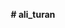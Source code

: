 **# **ali_turan****<!DOCTYPE html>
<html lang="tr">
<head>
    <meta charset="UTF-8">
    <meta name="viewport" content="width=device-width, initial-scale=1.0">
    <title>Ali TURAN - Web Tasarımcısı</title>
    <style>
        * {
            margin: 0;
            padding: 0;
            box-sizing: border-box;
        }

        body {
            font-family: 'Arial', sans-serif;
            line-height: 1.6;
            color: #333;
            background: linear-gradient(135deg, #667eea 0%, #764ba2 100%);
            min-height: 100vh;
        }

        .container {
            max-width: 1200px;
            margin: 0 auto;
            padding: 0 20px;
        }

        /* Header & Navigation */
        header {
            background: rgba(255, 255, 255, 0.95);
            backdrop-filter: blur(10px);
            position: fixed;
            width: 100%;
            top: 0;
            z-index: 1000;
            box-shadow: 0 2px 20px rgba(0, 0, 0, 0.1);
        }

        nav {
            display: flex;
            justify-content: space-between;
            align-items: center;
            padding: 1rem 0;
        }

        .logo {
            font-size: 1.8rem;
            font-weight: bold;
            color: #667eea;
            text-decoration: none;
        }

        .nav-links {
            display: flex;
            list-style: none;
            gap: 2rem;
        }

        .nav-links a {
            text-decoration: none;
            color: #333;
            font-weight: 500;
            transition: color 0.3s ease;
        }

        .nav-links a:hover {
            color: #667eea;
        }

        .menu-toggle {
            display: none;
            background: none;
            border: none;
            font-size: 1.5rem;
            cursor: pointer;
        }

        /* Hero Section */
        .hero {
            padding: 120px 0 80px;
            text-align: center;
            color: white;
        }

        .hero h1 {
            font-size: 3.5rem;
            margin-bottom: 1rem;
            animation: fadeInUp 1s ease;
        }

        .hero p {
            font-size: 1.3rem;
            margin-bottom: 2rem;
            opacity: 0.9;
            animation: fadeInUp 1s ease 0.3s both;
        }

        .cta-button {
            display: inline-block;
            background: #fff;
            color: #667eea;
            padding: 15px 35px;
            text-decoration: none;
            border-radius: 50px;
            font-weight: bold;
            transition: all 0.3s ease;
            animation: fadeInUp 1s ease 0.6s both;
        }

        .cta-button:hover {
            transform: translateY(-3px);
            box-shadow: 0 10px 30px rgba(0, 0, 0, 0.3);
        }

        /* Sections */
        section {
            padding: 80px 0;
        }

        .section-white {
            background: white;
        }

        .section-gray {
            background: #f8f9fa;
        }

        .section-title {
            text-align: center;
            font-size: 2.5rem;
            margin-bottom: 3rem;
            color: #333;
        }

        /* About Section */
        .about-content {
            display: grid;
            grid-template-columns: 1fr 1fr;
            gap: 4rem;
            align-items: center;
        }

        .about-text {
            font-size: 1.1rem;
            line-height: 1.8;
        }

        .about-image {
            text-align: center;
        }

        .profile-img {
            width: 300px;
            height: 300px;
            border-radius: 50%;
            background: linear-gradient(135deg, #667eea, #764ba2);
            display: flex;
            align-items: center;
            justify-content: center;
            color: white;
            font-size: 4rem;
            margin: 0 auto;
            overflow: hidden;
            box-shadow: 0 10px 30px rgba(0, 0, 0, 0.3);
        }

        .profile-img img {
            width: 100%;
            height: 100%;
            object-fit: cover;
        }

        /* Services Section */
        .services-grid {
            display: grid;
            grid-template-columns: repeat(auto-fit, minmax(300px, 1fr));
            gap: 2rem;
            margin-top: 3rem;
        }

        .service-card {
            background: white;
            padding: 2rem;
            border-radius: 15px;
            text-align: center;
            box-shadow: 0 5px 20px rgba(0, 0, 0, 0.1);
            transition: transform 0.3s ease;
        }

        .service-card:hover {
            transform: translateY(-10px);
        }

        .service-icon {
            font-size: 3rem;
            margin-bottom: 1rem;
        }

        .service-card h3 {
            font-size: 1.5rem;
            margin-bottom: 1rem;
            color: #333;
        }

        /* Portfolio Section */
        .portfolio-grid {
            display: grid;
            grid-template-columns: repeat(auto-fit, minmax(350px, 1fr));
            gap: 2rem;
            margin-top: 3rem;
        }

        .portfolio-item {
            background: white;
            border-radius: 15px;
            overflow: hidden;
            box-shadow: 0 5px 20px rgba(0, 0, 0, 0.1);
            transition: transform 0.3s ease;
        }

        .portfolio-item:hover {
            transform: translateY(-5px);
        }

        .portfolio-img {
            height: 200px;
            background: linear-gradient(135deg, #667eea, #764ba2);
            display: flex;
            align-items: center;
            justify-content: center;
            color: white;
            font-size: 2rem;
        }

        .portfolio-content {
            padding: 1.5rem;
        }

        .portfolio-content h3 {
            margin-bottom: 0.5rem;
            color: #333;
        }

        /* Contact Section */
        .contact-content {
            display: grid;
            grid-template-columns: 1fr 1fr;
            gap: 4rem;
            align-items: start;
        }

        .contact-form {
            background: white;
            padding: 2rem;
            border-radius: 15px;
            box-shadow: 0 5px 20px rgba(0, 0, 0, 0.1);
        }

        .form-group {
            margin-bottom: 1.5rem;
        }

        .form-group label {
            display: block;
            margin-bottom: 0.5rem;
            font-weight: 500;
            color: #333;
        }

        .form-group input,
        .form-group textarea {
            width: 100%;
            padding: 12px;
            border: 2px solid #e1e5e9;
            border-radius: 8px;
            font-size: 1rem;
            transition: border-color 0.3s ease;
        }

        .form-group input:focus,
        .form-group textarea:focus {
            outline: none;
            border-color: #667eea;
        }

        .submit-btn {
            background: #667eea;
            color: white;
            padding: 12px 30px;
            border: none;
            border-radius: 8px;
            font-size: 1rem;
            cursor: pointer;
            transition: background 0.3s ease;
        }

        .submit-btn:hover {
            background: #5a6fd8;
        }

        .contact-info {
            padding: 2rem;
        }

        .contact-info h3 {
            margin-bottom: 1.5rem;
            color: #333;
        }

        .contact-item {
            margin-bottom: 1rem;
            font-size: 1.1rem;
        }

        .contact-item i {
            margin-right: 0.5rem;
            color: #667eea;
        }

        /* Footer */
        footer {
            background: #333;
            color: white;
            text-align: center;
            padding: 2rem 0;
        }

        /* Animations */
        @keyframes fadeInUp {
            from {
                opacity: 0;
                transform: translateY(30px);
            }
            to {
                opacity: 1;
                transform: translateY(0);
            }
        }

        /* Responsive Design */
        @media (max-width: 768px) {
            .nav-links {
                display: none;
                position: absolute;
                top: 100%;
                left: 0;
                width: 100%;
                background: white;
                flex-direction: column;
                padding: 1rem;
                box-shadow: 0 2px 10px rgba(0, 0, 0, 0.1);
            }

            .nav-links.active {
                display: flex;
            }

            .menu-toggle {
                display: block;
            }

            .hero h1 {
                font-size: 2.5rem;
            }

            .hero p {
                font-size: 1.1rem;
            }

            .about-content {
                grid-template-columns: 1fr;
                gap: 2rem;
            }

            .contact-content {
                grid-template-columns: 1fr;
                gap: 2rem;
            }

            .profile-img {
                width: 250px;
                height: 250px;
                font-size: 3rem;
            }

            .section-title {
                font-size: 2rem;
            }
        }

        @media (max-width: 480px) {
            .container {
                padding: 0 15px;
            }

            .hero h1 {
                font-size: 2rem;
            }

            .hero p {
                font-size: 1rem;
            }

            .cta-button {
                padding: 12px 25px;
            }

            .profile-img {
                width: 200px;
                height: 200px;
                font-size: 2.5rem;
            }
        }
    </style>
</head>
<body>
    <!-- Header -->
    <header>
        <nav class="container">
            <a href="#" class="logo">Ali TURAN</a>
            <ul class="nav-links">
                <li><a href="#home">Ana Sayfa</a></li>
                <li><a href="#about">Hakkımda</a></li>
                <li><a href="#services">Hizmetler</a></li>
                <li><a href="#portfolio">Portfolyo</a></li>
                <li><a href="#contact">İletişim</a></li>
            </ul>
            <button class="menu-toggle">☰</button>
        </nav>
    </header>

    <!-- Hero Section -->
    <section id="home" class="hero">
        <div class="container">
            <h1>Ali TURAN</h1>
            <p>Profesyonel Web Tasarımcısı</p>
            <a href="#contact" class="cta-button">Benimle İletişime Geçin</a>
        </div>
    </section>

    <!-- About Section -->
    <section id="about" class="section-white">
        <div class="container">
            <h2 class="section-title">Hakkımda</h2>
            <div class="about-content">
                <div class="about-text">
                    <p>Merhaba! Ben Ali TURAN, modern ve kullanıcı dostu web siteleri tasarlayan profesyonel bir web tasarımcısıyım. Her projede müşteri memnuniyetini ön planda tutarak, işletmenizin dijital dünyada güçlü bir varlık oluşturmasına yardımcı oluyorum.</p>
                    <br>
                    <p>Responsive tasarım, SEO optimizasyonu ve kullanıcı deneyimi konularında uzmanlaşmış olarak, her türlü web sitesi ihtiyacınıza çözüm sunuyorum. Teknolojinin hızla gelişen dünyasında kendimi sürekli güncel tutarak, en yeni trendleri projelerime yansıtıyorum.</p>
                </div>
                <div class="about-image">
                    <div class="profile-img">
                        <!-- Resim buraya eklenecek -->
                        <span style="font-size: 2rem; color: white;">📸</span>
                        <p style="margin-top: 10px; color: white; font-size: 0.9rem;">profil-foto.jpg<br>buraya gelecek</p>
                    </div>
                </div>
            </div>
        </div>
    </section>

    <!-- Services Section -->
    <section id="services" class="section-gray">
        <div class="container">
            <h2 class="section-title">Hizmetlerim</h2>
            <div class="services-grid">
                <div class="service-card">
                    <div class="service-icon">💻</div>
                    <h3>Web Tasarımı</h3>
                    <p>Modern, responsive ve kullanıcı dostu web siteleri tasarlıyorum. Her cihazda mükemmel görüntü.</p>
                </div>
                <div class="service-card">
                    <div class="service-icon">🎨</div>
                    <h3>UI/UX Tasarımı</h3>
                    <p>Kullanıcı deneyimini ön planda tutan, görsel olarak etkileyici arayüz tasarımları.</p>
                </div>
                <div class="service-card">
                    <div class="service-icon">📱</div>
                    <h3>Mobil Uyumlu</h3>
                    <p>Tüm cihazlarda kusursuz çalışan, mobil öncelikli responsive tasarımlar.</p>
                </div>
                <div class="service-card">
                    <div class="service-icon">🚀</div>
                    <h3>SEO Optimizasyonu</h3>
                    <p>Arama motorlarında üst sıralarda yer almanız için SEO optimizasyonu.</p>
                </div>
                <div class="service-card">
                    <div class="service-icon">⚡</div>
                    <h3>Hızlı Yükleme</h3>
                    <p>Kullanıcı deneyimini artıran, hızlı yüklenen optimized web siteleri.</p>
                </div>
                <div class="service-card">
                    <div class="service-icon">🔧</div>
                    <h3>Bakım & Destek</h3>
                    <p>Sitenizin sürekli güncel ve güvenli kalması için bakım ve destek hizmetleri.</p>
                </div>
            </div>
        </div>
    </section>

    <!-- Portfolio Section -->
    <section id="portfolio" class="section-white">
        <div class="container">
            <h2 class="section-title">Portfolyo</h2>
            <div class="portfolio-grid">
                <div class="portfolio-item">
                    <div class="portfolio-img">🏢</div>
                    <div class="portfolio-content">
                        <h3>Kurumsal Web Sitesi</h3>
                        <p>Modern kurumsal kimlik yansıtan, profesyonel web sitesi tasarımı.</p>
                    </div>
                </div>
                <div class="portfolio-item">
                    <div class="portfolio-img">🛍️</div>
                    <div class="portfolio-content">
                        <h3>E-Ticaret Sitesi</h3>
                        <p>Kullanıcı dostu alışveriş deneyimi sunan e-ticaret platformu.</p>
                    </div>
                </div>
                <div class="portfolio-item">
                    <div class="portfolio-img">🍽️</div>
                    <div class="portfolio-content">
                        <h3>Restoran Web Sitesi</h3>
                        <p>Lezzetli tasarım ile müşteri çeken restoran web sitesi.</p>
                    </div>
                </div>
                <div class="portfolio-item">
                    <div class="portfolio-img">👨‍💼</div>
                    <div class="portfolio-content">
                        <h3>Kişisel Portfolyo</h3>
                        <p>Yetenekleri öne çıkaran, etkileyici kişisel portfolyo sitesi.</p>
                    </div>
                </div>
            </div>
        </div>
    </section>

    <!-- Contact Section -->
    <section id="contact" class="section-gray">
        <div class="container">
            <h2 class="section-title">İletişim</h2>
            <div class="contact-content">
                <div class="contact-form">
                    <form>
                        <div class="form-group">
                            <label for="name">Adınız</label>
                            <input type="text" id="name" name="name" required>
                        </div>
                        <div class="form-group">
                            <label for="email">E-posta</label>
                            <input type="email" id="email" name="email" required>
                        </div>
                        <div class="form-group">
                            <label for="subject">Konu</label>
                            <input type="text" id="subject" name="subject" required>
                        </div>
                        <div class="form-group">
                            <label for="message">Mesajınız</label>
                            <textarea id="message" name="message" rows="5" required></textarea>
                        </div>
                        <button type="submit" class="submit-btn">Gönder</button>
                    </form>
                </div>
                <div class="contact-info">
                    <h3>Benimle İletişime Geçin</h3>
                    <div class="contact-item">
                        <i>📧</i> ali.turan@email.com
                    </div>
                    <div class="contact-item">
                        <i>📱</i> WhatsApp: +90 542 772 46 99
                    </div>
                    <div class="contact-item">
                        <i>📍</i> İstanbul, Türkiye
                    </div>
                    <div class="contact-item">
                        <i>🌐</i> alituran.github.io
                    </div>
                    <div class="contact-item">
                        <i>📘</i> <a href="https://facebook.com/alituran.webdesign" target="_blank" style="color: #667eea; text-decoration: none;">Facebook</a>
                    </div>
                    <div class="contact-item">
                        <i>🐦</i> <a href="https://twitter.com/alituran_web" target="_blank" style="color: #667eea; text-decoration: none;">Twitter</a>
                    </div>
                </div>
            </div>
        </div>
    </section>

    <!-- Footer -->
    <footer>
        <div class="container">
            <p>&copy; 2025 Ali TURAN. Tüm hakları saklıdır.</p>
        </div>
    </footer>

    <script>
        // Mobile menu toggle
        const menuToggle = document.querySelector('.menu-toggle');
        const navLinks = document.querySelector('.nav-links');

        menuToggle.addEventListener('click', () => {
            navLinks.classList.toggle('active');
        });

        // Smooth scrolling for navigation links
        document.querySelectorAll('a[href^="#"]').forEach(anchor => {
            anchor.addEventListener('click', function (e) {
                e.preventDefault();
                const target = document.querySelector(this.getAttribute('href'));
                if (target) {
                    target.scrollIntoView({
                        behavior: 'smooth',
                        block: 'start'
                    });
                }
                navLinks.classList.remove('active');
            });
        });

        // Contact form submission
        document.querySelector('.contact-form form').addEventListener('submit', function(e) {
            e.preventDefault();
            alert('Mesajınız gönderildi! En kısa sürede sizinle iletişime geçeceğim.');
            this.reset();
        });
    </script>
</body>
</html>
